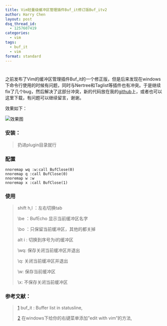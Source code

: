 ```yaml
---
title: Vim轻量级缓冲区管理插件Buf_it修订版Buf_itv2
author: Harry Chen
layout: post
dsq_thread_id:
  - 1257607419
categories:
  - vim
tags:
  - buf_it
  - vim
format: standard
---
```

# 

  之前发布了Vim的缓冲区管理插件Buf_it的一个修正版，但是后来发现在windows下命令行使用的时候有问题，同时与Nertree和Taglist等插件也有冲突。于是继续fix了几个bug，然后解决了这部分冲突，新的代码放在我的[github][1]上，或者也可以这里下载，有问题可以继续留言，谢谢。

  效果如下：

![效果图][2]

### 安装：

> 扔进plugin目录就行

### 配置


    nnoremap wq :w:call BufClose(0)
    nnoremap q :call BufClose(0)
    nnoremap w :w
    nnoremap x :call BufClose(1)


### 使用

> shift h,l ：左右切换tab
>
> \be ：BufEcho 显示当前缓冲区名字
>
> \bo ：只保留当前缓冲区，其他的都关掉
>
> alt i : 切换到序号为i的缓冲区
>
> \wq: 保存关闭当前缓冲区并退出
>
> \q: 关闭当前缓冲区并退出
>
> \w: 保存当前缓冲区
>
> \x: 不保存关闭当前缓冲区

### 参考文献：

> [1] buf_it : Buffer list in statusline,
>
> 
>
> [2] 在windows下给你的右键菜单添加”edit with vim”的方法,
>
> 

   [1]: https://github.com/BitRobt (Bitrobt)
   [2]: http://www.roybit.com/wp-content/uploads/2012/03/image_thumb4.png (效果图)

